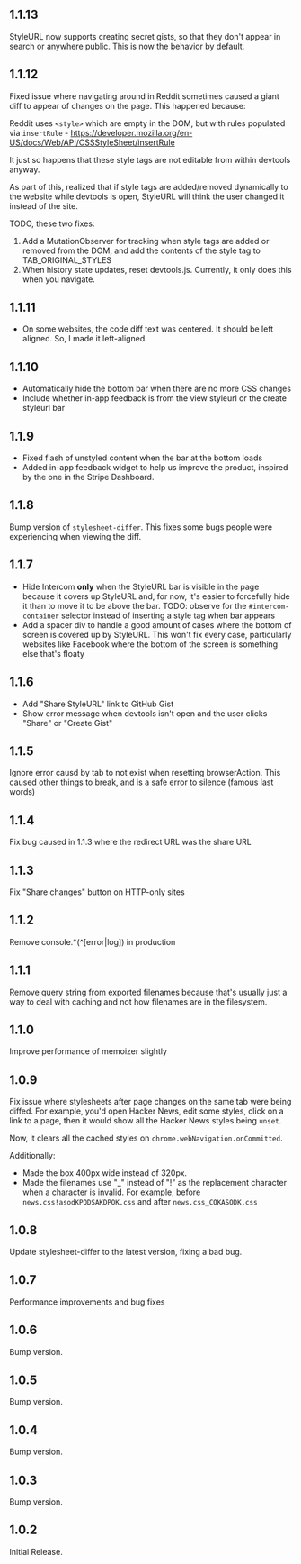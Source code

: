 ## 1.1.13

StyleURL now supports creating secret gists, so that they don't appear in search or anywhere public. This is now the behavior by default.

## 1.1.12

Fixed issue where navigating around in Reddit sometimes caused a giant diff to appear of changes on the page. This happened because:

Reddit uses `<style>` which are empty in the DOM, but with rules populated via `insertRule` - https://developer.mozilla.org/en-US/docs/Web/API/CSSStyleSheet/insertRule

It just so happens that these style tags are not editable from within devtools anyway.

As part of this, realized that if style tags are added/removed dynamically to the website while devtools is open, StyleURL will think the user changed it instead of the site.

TODO, these two fixes:

1.  Add a MutationObserver for tracking when style tags are added or removed from the DOM, and add the contents of the style tag to TAB_ORIGINAL_STYLES
2.  When history state updates, reset devtools.js. Currently, it only does this when you navigate.

## 1.1.11

- On some websites, the code diff text was centered. It should be left aligned. So, I made it left-aligned.

## 1.1.10

- Automatically hide the bottom bar when there are no more CSS changes
- Include whether in-app feedback is from the view styleurl or the create styleurl bar

## 1.1.9

- Fixed flash of unstyled content when the bar at the bottom loads
- Added in-app feedback widget to help us improve the product, inspired by the one in the Stripe Dashboard.

## 1.1.8

Bump version of `stylesheet-differ`. This fixes some bugs people were experiencing when viewing the diff.

## 1.1.7

- Hide Intercom **only** when the StyleURL bar is visible in the page because it covers up StyleURL and, for now, it's easier to forcefully hide it than to move it to be above the bar. TODO: observe for the `#intercom-container` selector instead of inserting a style tag when bar appears
- Add a spacer div to handle a good amount of cases where the bottom of screen is covered up by StyleURL. This won't fix every case, particularly websites like Facebook where the bottom of the screen is something else that's floaty

## 1.1.6

- Add "Share StyleURL" link to GitHub Gist
- Show error message when devtools isn't open and the user clicks "Share" or "Create Gist"

## 1.1.5

Ignore error causd by tab to not exist when resetting browserAction. This caused other things to break, and is a safe error to silence (famous last words)

## 1.1.4

Fix bug caused in 1.1.3 where the redirect URL was the share URL

## 1.1.3

Fix "Share changes" button on HTTP-only sites

## 1.1.2

Remove console.\*(^[error|log]) in production

## 1.1.1

Remove query string from exported filenames because that's usually just a way to deal with caching and not how filenames are in the filesystem.

## 1.1.0

Improve performance of memoizer slightly

## 1.0.9

Fix issue where stylesheets after page changes on the same tab were being diffed. For example, you'd open Hacker News, edit some styles, click on a link to a page, then it would show all the Hacker News styles being `unset`.

Now, it clears all the cached styles on `chrome.webNavigation.onCommitted`.

Additionally:

- Made the <CodeDiff /> box 400px wide instead of 320px.
- Made the filenames use "\_" instead of "!" as the replacement character when a character is invalid. For example, before `news.css!asodKPODSAKDPOK.css` and after `news.css_COKASODK.css`

## 1.0.8

Update stylesheet-differ to the latest version, fixing a bad bug.

## 1.0.7

Performance improvements and bug fixes

## 1.0.6

Bump version.

## 1.0.5

Bump version.

## 1.0.4

Bump version.

## 1.0.3

Bump version.

## 1.0.2

Initial Release.
